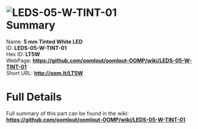 
![LEDS-05-W-TINT-01](https://github.com/oomlout/oomlout-OOMP/blob/master/parts/LEDS-05-W-TINT-01/LEDS-05-W-TINT-01_420.jpg)   
Summary
=================
  
Name: __5 mm Tinted White LED__    
ID: __LEDS-05-W-TINT-01__   
Hex ID: __LT5W__   
WebPage: __https://github.com/oomlout/oomlout-OOMP/wiki/LEDS-05-W-TINT-01__   
Short URL: __http://oom.lt/LT5W__   

Full Details
==========================
Full summary of this part can be found in the wiki:   
__https://github.com/oomlout/oomlout-OOMP/wiki/LEDS-05-W-TINT-01__    

